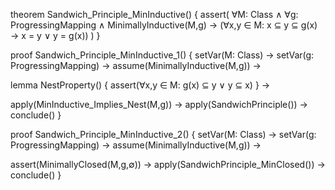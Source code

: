 theorem Sandwich_Principle_MinInductive() {
  assert(
    ∀M: Class ∧ ∀g: ProgressingMapping ∧ MinimallyInductive(M,g) →
    (∀x,y ∈ M: x ⊆ y ⊆ g(x) → x = y ∨ y = g(x))
  )
}

proof Sandwich_Principle_MinInductive_1() {
  setVar(M: Class) →
  setVar(g: ProgressingMapping) →
  assume(MinimallyInductive(M,g)) →
  
  lemma NestProperty() {
    assert(∀x,y ∈ M: g(x) ⊆ y ∨ y ⊆ x)
  } →
  
  apply(MinInductive_Implies_Nest(M,g)) →
  apply(SandwichPrinciple()) →
  conclude()
}

proof Sandwich_Principle_MinInductive_2() {
  setVar(M: Class) →
  setVar(g: ProgressingMapping) →
  assume(MinimallyInductive(M,g)) →
  
  assert(MinimallyClosed(M,g,∅)) →
  apply(SandwichPrinciple_MinClosed()) →
  conclude()
}